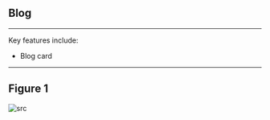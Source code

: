 ## Blog
---
Key features  include:

- Blog card

---

## Figure 1
 
 ![src](/assets/dashkit/blog.jpeg)

